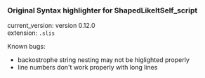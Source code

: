 ### Original Syntax highlighter for ShapedLikeItSelf_script
current_version: version 0.12.0\
extension: `.slis`

Known bugs:
* backostrophe string nesting may not be higlighted properly
* line numbers don't work properly with long lines

